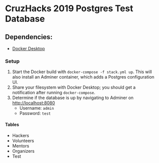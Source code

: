 # CruzHacks 2019 Postgres Test Database
## Dependencies:
 - [Docker Desktop](https://www.docker.com/products/docker-desktop)
### Setup
1. Start the Docker build with `docker-compose -f stack.yml up`. This will also install an Adminer container, which adds a Postgres configuration UI.
2. Share your filesystem with Docker Desktop; you should get a notification after running `docker-compose`. 
2. Determine if the database is up by navigating to Adminer on [http://localhost:8080](http://localhost:8080) 
    - Username: `admin`
    - Password: `test`
#### Tables
 - Hackers
 - Volunteers
 - Mentors
 - Organizers
 - Test 

 